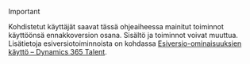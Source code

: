 > [!IMPORTANT]
> Kohdistetut käyttäjät saavat tässä ohjeaiheessa mainitut toiminnot käyttöönsä ennakkoversion osana. Sisältö ja toiminnot voivat muuttua. Lisätietoja esiversiotoiminnoista on kohdassa [Esiversio-ominaisuuksien käyttö – Dynamics 365 Talent](../access-preview-feature.md).
